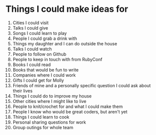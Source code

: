 # Things I could make ideas for

 1. Cities I could visit
 2. Talks I could give
 3. Songs I could learn to play
 4. People I could grab a drink with
 5. Things my daughter and I can do outside the house
 6. Talks I could watch
 7. People to follow on Github
 8. People to keep in touch with from RubyConf
 9. Books I could read
10. Books that would be fun to write
11. Companies where I could work
12. Gifts I could get for Molly
13. Friends of mine and a personally specific question I could ask about their lives
14. Things I could do to improve my house
15. Other cities where I might like to live
16. People to knit/crochet for and what I could make them
17. People I know who would be great coders, but aren't yet
18. Things I could learn to cook
19. Personal sharing questions for work
20. Group outings for whole team
